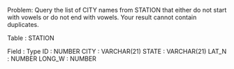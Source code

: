 Problem: Query the list of CITY names from STATION that either do not start with vowels or do not end with vowels. Your result cannot contain duplicates.



Table : STATION

Field : Type
ID : NUMBER
CITY : VARCHAR(21)
STATE : VARCHAR(21)
LAT_N : NUMBER
LONG_W : NUMBER